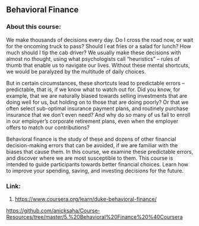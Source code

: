 ## Behavioral Finance

### About this course: 

We make thousands of decisions every day. Do I cross the road now, or wait for the oncoming truck to pass? Should I eat fries or a salad for lunch? How much should I tip the cab driver? We usually make these decisions with almost no thought, using what psychologists call “heuristics” – rules of thumb that enable us to navigate our lives. Without these mental shortcuts, we would be paralyzed by the multitude of daily choices. 

But in certain circumstances, these shortcuts lead to predictable errors – predictable, that is, if we know what to watch out for. Did you know, for example, that we are naturally biased towards selling investments that are doing well for us, but holding on to those that are doing poorly? Or that we often select sub-optimal insurance payment plans, and routinely purchase insurance that we don’t even need? And why do so many of us fail to enroll in our employer’s corporate retirement plans, even when the employer offers to match our contributions? 

Behavioral finance is the study of these and dozens of other financial decision-making errors that can be avoided, if we are familiar with the biases that cause them. In this course, we examine these predictable errors, and discover where we are most susceptible to them. This course is intended to guide participants towards better financial choices. Learn how to improve your spending, saving, and investing decisions for the future.

### Link:

1. https://www.coursera.org/learn/duke-behavioral-finance/



https://github.com/anicksaha/Course-Resources/tree/master/5.%20Behavioral%20Finance%20%40Coursera